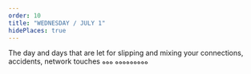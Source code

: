 ```yaml
---
order: 10
title: "WEDNESDAY / JULY 1"
hidePlaces: true
---
```


The day and days that are let for slipping and mixing your connections, accidents, network touches ﻩﻩﻩﻩﻩﻩﻩﻩﻩ ﻩﻩﻩ
